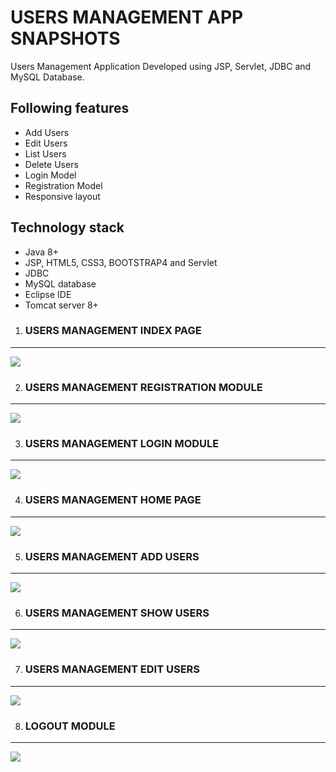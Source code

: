 
<h1>USERS MANAGEMENT APP SNAPSHOTS</h1>


Users Management Application Developed using JSP, Servlet, JDBC and MySQL Database.

## Following features
- Add Users
- Edit Users
- List Users
- Delete Users
- Login Model
- Registration Model
- Responsive layout

## Technology stack
- Java 8+
- JSP, HTML5, CSS3, BOOTSTRAP4 and Servlet
- JDBC
- MySQL database
- Eclipse IDE
- Tomcat server 8+

1) <h3> USERS MANAGEMENT INDEX PAGE
---
  
<img src="https://user-images.githubusercontent.com/45147588/115698782-9ffa7780-a382-11eb-9e5a-9afd47979d24.PNG">

</h3> 

2) <h3> USERS MANAGEMENT REGISTRATION MODULE 
 --- 

<img src="https://user-images.githubusercontent.com/45147588/115698780-9f61e100-a382-11eb-91a7-a61b19edc7cc.PNG">

</h3>


3) <h3> USERS MANAGEMENT LOGIN MODULE 
 --- 

<img src="https://user-images.githubusercontent.com/45147588/115698778-9f61e100-a382-11eb-8356-a9efe7cee44f.PNG">

</h3>


4) <h3> USERS MANAGEMENT HOME PAGE 
 --- 

<img src="https://user-images.githubusercontent.com/45147588/115698768-9cff8700-a382-11eb-8b47-1ea0d434021e.PNG">

</h3>

5) <h3> USERS MANAGEMENT ADD USERS 
 --- 

<img src="https://user-images.githubusercontent.com/45147588/115698789-a1c43b00-a382-11eb-8371-ef13c5f6718c.PNG">

</h3>

6) <h3> USERS MANAGEMENT SHOW USERS
 --- 

<img src="https://user-images.githubusercontent.com/45147588/115698787-a12ba480-a382-11eb-8c3d-4ee3648aac5b.PNG">

</h3>

7) <h3> USERS MANAGEMENT EDIT USERS
 --- 

<img src="https://user-images.githubusercontent.com/45147588/115698785-a0930e00-a382-11eb-8736-6edb70cc19dc.PNG">

</h3>

8) <h3> LOGOUT MODULE
 --- 

<img src="https://user-images.githubusercontent.com/45147588/115699645-73932b00-a383-11eb-8a77-d3799f76fea8.PNG">

</h3>





